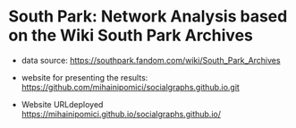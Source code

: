 # South Park: Network Analysis based on the Wiki South Park Archives
- data source: https://southpark.fandom.com/wiki/South_Park_Archives

- website for presenting the results: https://github.com/mihainipomici/socialgraphs.github.io.git
- Website URLdeployed 
https://mihainipomici.github.io/socialgraphs.github.io/
